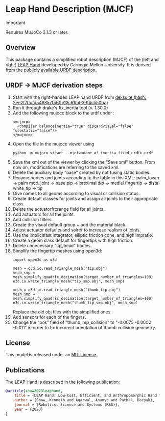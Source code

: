# Leap Hand Description (MJCF)

> [!IMPORTANT]
> Requires MuJoCo 3.1.3 or later.

## Overview

This package contains a simplified robot description (MJCF) of the (left and right) [LEAP Hand](https://leaphand.com/) developed by Carnegie Mellon University. It is derived from the [publicly available URDF description](https://github.com/dexsuite/dex-urdf/tree/main/robots/hands/leap_hand).

<!-- <p float="left">
  <img src="leap_hand_left.png" width="400">
  <img src="leap_hand_right.png" width="400">
</p> -->

## URDF → MJCF derivation steps

1. Start with the right-handed LEAP hand URDF from [dexsuite (hash: 2ee2f70cfd549857f56ffe13c61fa939f4cb50ba)](https://github.com/dexsuite/dex-urdf/tree/main/robots/hands/leap_hand)
2. Run it through drake's fix_inertia tool (v. 1.30.0)
3. Add the following mujoco block to the urdf under <robot>:
    ```
    <mujoco>
      <compiler balanceinertia="true" discardvisual="false" fusestatic="false"/>
    </mujoco>
    ```
4. Open the file in the mujoco viewer using
    ```
    python -m mujoco.viewer --mjcf=<name_of_inertia_fixed_urdf>.urdf
    ```
5. Save the xml out of the viewer by clicking the "Save xml" button. From now on, modifications are referring to the saved xml.
6. Delete the auxiliary body "base" created by not fusing static bodies.
7. Rename bodies and joints according to the table in this XML:
    palm_lower -> palm
    mcp_joint -> base
    pip -> proximal
    dip -> medial
    fingertip -> distal
    white_tip -> tip
8. Give names to all geoms according to visual or collision status.
9. Create default classes for joints and assign all joints to their appropriate class.
10. Delete the actuatorfrcrange field for all joints.
11. Add actuators for all the joints.
12. Add collision filters.
13. Create the visual default group + add the material black.
14. Adjust actuator defaults and solref to increase realism of joints.
15. Use the implicitfast integrator, elliptic friction cone, and high impratio.
16. Create a geom class default for fingertips with high friction.
17. Delete unnecessary "tip_head" bodies.
18. Simplify the fingertip meshes using open3d:
    ```
    import open3d as o3d

    mesh = o3d.io.read_triangle_mesh("tip.obj")
    mesh_smp = mesh.simplify_quadric_decimation(target_number_of_triangles=100)
    o3d.io.write_triangle_mesh("tip_smp.obj", mesh_smp)

    mesh = o3d.io.read_triangle_mesh("thumb_tip.obj")
    mesh_smp = mesh.simplify_quadric_decimation(target_number_of_triangles=100)
    o3d.io.write_triangle_mesh("thumb_tip_smp.obj", mesh_smp)
    ```
    Replace the old obj files with the simplified ones.
19. Add sensors for each of the fingers.
20. Change the "pos" field of "thumb_mp_collision" to "-0.0075 -0.0002 -0.011" in
    order to fix incorrect orientation of thumb collision geometry.

## License

This model is released under an [MIT License](LICENSE).

## Publications

The LEAP Hand is described in the following publication:

```bibtex
@article{shaw2023leaphand,
    title = {LEAP Hand: Low-Cost, Efficient, and Anthropomorphic Hand for Robot Learning},
    author = {Shaw, Kenneth and Agarwal, Ananye and Pathak, Deepak},
    journal = {Robotics: Science and Systems (RSS)},
    year = {2023}
}
```
